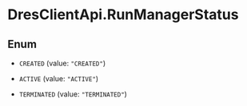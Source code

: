 # DresClientApi.RunManagerStatus

## Enum


* `CREATED` (value: `"CREATED"`)

* `ACTIVE` (value: `"ACTIVE"`)

* `TERMINATED` (value: `"TERMINATED"`)


